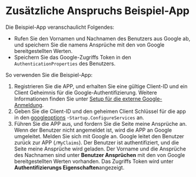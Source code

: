 # <a name="additional-claims-sample-app"></a>Zusätzliche Anspruchs Beispiel-App

Die Beispiel-App veranschaulicht Folgendes:

* Rufen Sie den Vornamen und Nachnamen des Benutzers aus Google ab, und speichern Sie die namens Ansprüche mit den von Google bereitgestellten Werten.
* Speichern Sie das Google-Zugriffs Token in den `AuthenticationProperties` des Benutzers.

So verwenden Sie die Beispiel-App:

1. Registrieren Sie die APP, und erhalten Sie eine gültige Client-ID und ein Client Geheimnis für die Google-Authentifizierung. Weitere Informationen finden Sie unter [Setup für die externe Google-Anmeldung](https://docs.microsoft.com/aspnet/core/security/authentication/social/google-logins).
1. Geben Sie die Client-ID und den geheimen Client Schlüssel für die app in den [googleoptions](https://docs.microsoft.com/dotnet/api/microsoft.aspnetcore.authentication.google.googleoptions) -`Startup.ConfigureServices` an.
1. Führen Sie die APP aus, und fordern Sie die Seite meine Ansprüche an. Wenn der Benutzer nicht angemeldet ist, wird die APP an Google umgeleitet. Melden Sie sich mit Google an. Google leitet den Benutzer zurück zur APP (`/MyClaims`). Der Benutzer ist authentifiziert, und die Seite meine Ansprüche wird geladen. Der Vorname und die Ansprüche des Nachnamen sind unter **Benutzer Ansprüchen** mit den von Google bereitgestellten Werten vorhanden. Das Zugriffs Token wird unter **Authentifizierungs Eigenschaften**angezeigt.
